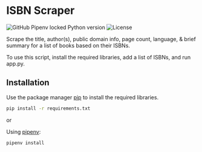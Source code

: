 # ISBN Scraper

![GitHub Pipenv locked Python version](https://img.shields.io/github/pipenv/locked/python-version/Durhamster/ISBN_Scraper?color=blue&style=for-the-badge)
![License](https://img.shields.io/github/license/Durhamster/ISBN_Scraper?style=for-the-badge)

Scrape the title, author(s), public domain info, page count, language, & brief summary for a list of books based on their ISBNs.

To use this script, install the required libraries, add a list of ISBNs, and run app.py.

## Installation

Use the package manager [pip](https://pip.pypa.io/en/stable/) to install the required libraries.

```bash
pip install -r requirements.txt
```

or

Using [pipenv](https://pipenv.pypa.io/en/latest/):

```bash
pipenv install
```
